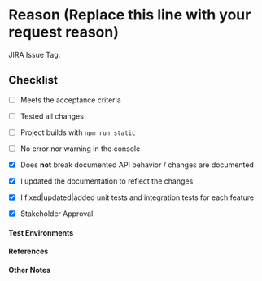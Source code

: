 # Reason (Replace this line with your request reason)
JIRA Issue Tag: 

## Checklist
-   [ ] Meets the acceptance criteria
-   [ ] Tested all changes
-   [ ] Project builds with `npm run static`
-   [ ] No error nor warning in the console

-   [x] Does **not** break documented API behavior / changes are documented
-   [x] I updated the documentation to reflect the changes
-   [x] I fixed|updated|added unit tests and integration tests for each feature

-   [x] Stakeholder Approval



<!-- Uncomment any statement that applies -->

<!-- - Environment variables for local development environment should be updated -->
<!-- - Environment variables for production environment should be updated -->

<!-- - These changes require additional changes on other components or services -->

<!-- - These changes introduce changes that stakeholders needs to be informed of -->
<!-- - These changes introduce changes that @SOME_DEVELOPER needs to be informed of -->

<!-- - Deployment requires manual database changes -->
<!-- - Deployment requires server downtime -->



<!-- [upload the screenshot here] -->



#### Test Environments

<!-- Uncomment all that apply -->

<!-- -   Windows 10 -->
<!-- -   Windows 11 -->
<!-- -   Ubuntu Linux -->
<!-- -   Manjaro Linux -->

<!-- -   Visual Studio Code -->



#### References

<!--
Where can we find more information?

Include any links to specifications, documentations,
 or other resources that you find relevant.

-   [Example reference link 1](www.bitzquad.com)
-   [Example reference link 2](www.bitzquad.io)
-->



#### Other Notes

<!-- Add any additional information that would be useful to a developer or QA tester -->
